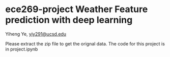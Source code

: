 # ece269-project Weather Feature prediction with deep learning
Yiheng Ye, yiy291@ucsd.edu

Please extract the zip file to get the orignal data. The code for this project is in project.ipynb